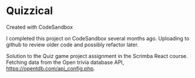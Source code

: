 # Quizzical

Created with CodeSandbox

I completed this project on CodeSandbox several months ago. Uploading to github to review older code and possibly refactor later.

Solution to the Quiz game project assignment in the Scrimba React course. Fetching data from the Open trivia database API, https://opentdb.com/api_config.php.
